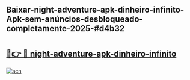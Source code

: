 ## Baixar-night-adventure-apk-dinheiro-infinito-Apk-sem-anúncios-desbloqueado-completamente-2025-#d4b32

# <h2><a href="https://ainizakaria.my?title=night-adventure-apk-dinheiro-infinito&ref=22M">🔗👉 🔴 night-adventure-apk-dinheiro-infinito</a></h2>

[![acn](https://github.com/user-attachments/assets/0f9c940e-d8b0-45ae-aac7-cd30a18b3e1c)](https://ainizakaria.my?title=night-adventure-apk-dinheiro-infinito&ref=22M)


